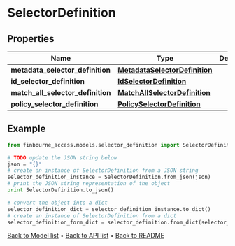 # SelectorDefinition


## Properties
Name | Type | Description | Notes
------------ | ------------- | ------------- | -------------
**metadata_selector_definition** | [**MetadataSelectorDefinition**](MetadataSelectorDefinition.md) |  | [optional] 
**id_selector_definition** | [**IdSelectorDefinition**](IdSelectorDefinition.md) |  | [optional] 
**match_all_selector_definition** | [**MatchAllSelectorDefinition**](MatchAllSelectorDefinition.md) |  | [optional] 
**policy_selector_definition** | [**PolicySelectorDefinition**](PolicySelectorDefinition.md) |  | [optional] 

## Example

```python
from finbourne_access.models.selector_definition import SelectorDefinition

# TODO update the JSON string below
json = "{}"
# create an instance of SelectorDefinition from a JSON string
selector_definition_instance = SelectorDefinition.from_json(json)
# print the JSON string representation of the object
print SelectorDefinition.to_json()

# convert the object into a dict
selector_definition_dict = selector_definition_instance.to_dict()
# create an instance of SelectorDefinition from a dict
selector_definition_form_dict = selector_definition.from_dict(selector_definition_dict)
```
[Back to Model list](../README.md#documentation-for-models) &#8226; [Back to API list](../README.md#documentation-for-api-endpoints) &#8226; [Back to README](../README.md)


